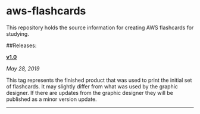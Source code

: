 # aws-flashcards
This repository holds the source information for creating AWS flashcards for studying.  

##Releases: 

[**v1.0**](https://github.com/drumadrian/aws-flashcards/releases/tag/untagged-7fb9feea80f93c277246)

*May 28, 2019*

This tag represents the finished product that was used to print the initial set of flashcards. It may slightly differ from what was used by the graphic designer. If there are updates from the graphic designer they will be published as a minor version update.

---



